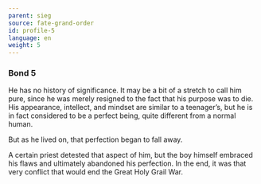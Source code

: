 ```yaml
---
parent: sieg
source: fate-grand-order
id: profile-5
language: en
weight: 5
---
```


### Bond 5

He has no history of significance.
It may be a bit of a stretch to call him pure, since he was merely resigned to the fact that his purpose was to die. His appearance, intellect, and mindset are similar to a teenager’s, but he is in fact considered to be a perfect being, quite different from a normal human.

But as he lived on, that perfection began to fall away.

A certain priest detested that aspect of him, but the boy himself embraced his flaws and ultimately abandoned his perfection.
In the end, it was that very conflict that would end the Great Holy Grail War.
